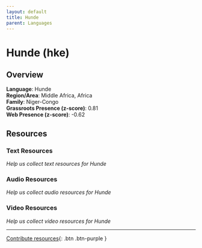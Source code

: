 ```yaml
---
layout: default
title: Hunde
parent: Languages
---
```


# Hunde (hke)

## Overview

**Language**: Hunde  
**Region/Area**: Middle Africa, Africa  
**Family**: Niger-Congo  
**Grassroots Presence (z-score)**: 0.81  
**Web Presence (z-score)**: -0.62  

## Resources

### Text Resources
*Help us collect text resources for Hunde*

### Audio Resources
*Help us collect audio resources for Hunde*

### Video Resources
*Help us collect video resources for Hunde*

---

[Contribute resources](https://forms.office.com/e/1SfLJx3u1r){: .btn .btn-purple }
